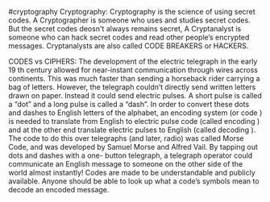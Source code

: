 #cryptography
Cryptography: 
Cryptography is the science of using secret codes. A Cryptographer is someone who uses and
studies secret codes.
But the secret codes deosn't always remains secret, A Cryptanalyst is someone who can
hack secret codes and read other people’s encrypted messages. Cryptanalysts are also called CODE BREAKERS or HACKERS.

CODES vs CIPHERS:
The development of the electric telegraph in the early 19 th century allowed for near-instant communication through wires across continents. This was much faster than sending a horseback rider carrying a bag of letters. However, the telegraph couldn’t directly send written letters drawn on paper. Instead it could send electric pulses. A short pulse is called a “dot” and a long pulse is called a “dash”.
In order to convert these dots and dashes to English letters of the alphabet, an encoding system (or code ) is needed to translate from English to electric pulse code (called
encoding ) and at the other end translate electric pulses to English (called decoding ).
The code to do this over telegraphs (and later, radio) was called Morse Code, and was
developed by Samuel Morse and Alfred Vail. By tapping out dots and dashes with a one-
button telegraph, a telegraph operator could communicate an English message to someone
on the other side of the world almost instantly!
Codes are made to be understandable and publicly available. Anyone should be able to look
up what a code’s symbols mean to decode an encoded message.
